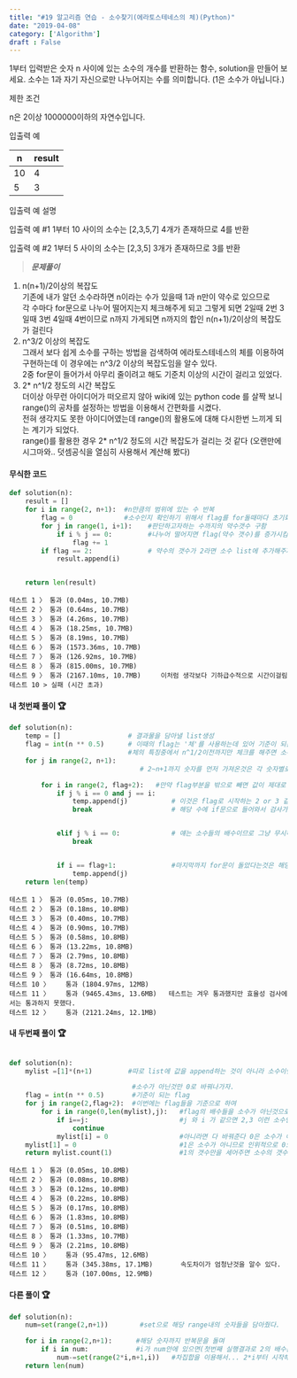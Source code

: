 ```yaml
---
title: "#19 알고리즘 연습 - 소수찾기(에라토스테네스의 체)(Python)"
date: "2019-04-08"
category: ['Algorithm']
draft : False
---
```



1부터 입력받은 숫자 n 사이에 있는 소수의 개수를 반환하는 함수, solution을 만들어 보세요.
소수는 1과 자기 자신으로만 나누어지는 수를 의미합니다.
(1은 소수가 아닙니다.)


제한 조건

n은 2이상 1000000이하의 자연수입니다.


입출력 예

|n|	result|
|-|-|
|10|	4|
|5|	3|


입출력 예 설명

입출력 예 #1
1부터 10 사이의 소수는 [2,3,5,7] 4개가 존재하므로 4를 반환

입출력 예 #2
1부터 5 사이의 소수는 [2,3,5] 3개가 존재하므로 3를 반환


>__*문제풀이*__   
1.  n(n+1)/2이상의 복잡도   
기존에 내가 알던 소수라하면 n이라는 수가 있을때 1과 n만이 약수로 있으므로   
각 수마다 for문으로 나누어 떨어지는지 체크해주게 되고 그렇게 되면
2일때 2번 3일때 3번 4일때 4번이므로 n까지 가게되면 n까지의 합인 n(n+1)/2이상의 복잡도가 걸린다   
2. n^3/2 이상의 복잡도   
그래서 보다 쉽게 소수를 구하는 방법을 검색하여
에라토스테네스의 체를 이용하여 구현하는데 이 경우에는 n^3/2 이상의 복잡도임을 알수 있다.   
2중 for문이 들어가서 아무리 줄이려고 해도 기준치 이상의 시간이 걸리고 있었다.   
3. 2* n^1/2 정도의 시간 복잡도   
더이상 아무런 아이디어가 떠오르지 않아 wiki에 있는 python code 를 살짝 보니
range()의 공차를 설정하는 방법을 이용해서 간편화를 시켰다.   
전혀 생각지도 못한 아이디어였는데
range()의 활용도에 대해 다시한번 느끼게 되는 계기가 되었다.   
range()를 활용한 경우
2* n^1/2 정도의 시간 복잡도가 걸리는 것 같다 (오랜만에 시그마와.. 덧셈공식을 열심히 사용해서 계산해 봤다)


#### 무식한 코드
```python
def solution(n):
    result = []
    for i in range(2, n+1):  #n만큼의 범위에 있는 수 반복
        flag = 0             #소수인지 확인하기 위해서 flag를 for돌때마다 초기화
        for j in range(1, i+1):    #판단하고자하는 수까지의 약수갯수 구함
            if i % j == 0:         #나누어 떨어지면 flag(약수 갯수)를 증가시킴 
                flag += 1
        if flag == 2:              # 약수의 갯수가 2라면 소수 list에 추가해주자
            result.append(i)


    return len(result)
```
```
테스트 1 〉	통과 (0.04ms, 10.7MB)
테스트 2 〉	통과 (0.64ms, 10.7MB)
테스트 3 〉	통과 (4.26ms, 10.7MB)
테스트 4 〉	통과 (18.25ms, 10.7MB)
테스트 5 〉	통과 (8.19ms, 10.7MB)
테스트 6 〉	통과 (1573.36ms, 10.7MB)
테스트 7 〉	통과 (126.92ms, 10.7MB)
테스트 8 〉	통과 (815.00ms, 10.7MB)
테스트 9 〉	통과 (2167.10ms, 10.7MB)     이처럼 생각보다 기하급수적으로 시간이걸림
테스트 10 > 실패 (시간 초과)
```


#### 내 첫번째 풀이 🏆

```python
def solution(n):
    temp = []                 # 결과물을 담아낼 list생성
    flag = int(n ** 0.5)      # 이때의 flag는 '체'를 사용하는데 있어 기준이 되는 n^1/2를 나타낸다
                              #체의 특징중에서 n^1/2이전까지만 체크를 해주면 소수를 판별해줄수 있다.
    for j in range(2, n+1):             
                                 # 2~n+1까지 숫자를 먼저 가져온것은 각 숫자별로  flag까지의 숫자들로 나뉘는지 판단하여 넣어주기 위해 

        for i in range(2, flag+2):   #만약 flag부분을 밖으로 빼면 값이 제대로 나오지 않는다. 3의 배수가 append된다던지
            if j % i == 0 and j == i:      
                temp.append(j)           # 이것은 flag로 시작하는 2 or 3 같은 애들을 추가해주기 위해 넣어준 코드이다
                break                    # 해당 수에 if문으로 들어와서 검사가 끝났으면 내부 for문은 더이상 수행할 필요 없다.


            elif j % i == 0:             # 얘는 소수들의 배수이므로 그냥 무시하자
                break


            if i == flag+1:              #마지막까지 for문이 돌았다는것은 해당 j가 나뉘는게 없다는 뜻이고 소수라는 뜻이므로 j를 추가해준다
                temp.append(j)
    return len(temp)
```

```
테스트 1 〉	통과 (0.05ms, 10.7MB)
테스트 2 〉	통과 (0.18ms, 10.8MB)
테스트 3 〉	통과 (0.40ms, 10.7MB)
테스트 4 〉	통과 (0.90ms, 10.7MB)
테스트 5 〉	통과 (0.58ms, 10.8MB)
테스트 6 〉	통과 (13.22ms, 10.8MB)
테스트 7 〉	통과 (2.79ms, 10.8MB)
테스트 8 〉	통과 (8.72ms, 10.8MB)
테스트 9 〉	통과 (16.64ms, 10.8MB)
테스트 10 〉	통과 (1804.97ms, 12MB)
테스트 11 〉	통과 (9465.43ms, 13.6MB)   테스트는 겨우 통과했지만 효율성 검사에서는 통과하지 못했다.
테스트 12 〉	통과 (2121.24ms, 12.1MB)
```


#### 내 두번째 풀이 🏆
```python

def solution(n):
    mylist =[1]*(n+1)         #따로 list에 값을 append하는 것이 아니라 소수이면 1이도록 나타내는 list를 만들어 놓고

                               #소수가 아닌것만 0로 바꿔나가자.
    flag = int(n ** 0.5)       #기준이 되는 flag
    for j in range(2,flag+2):  #이번에는 flag들을 기준으로 하여
        for i in range(0,len(mylist),j):   #flag의 배수들을 소수가 아닌것으로 바꿔나가자
            if i==j:                       #j 와 i 가 같으면 2,3 이런 소수인 애들이므로 바꾸지 않고 계속 for문을 진행
                continue
            mylist[i] = 0                  #아니라면 다 바꿔준다 0은 소수가 아님을 나타내는 값
    mylist[1] = 0                          #1은 소수가 아니므로 인위적으로 0으로 대입해준다 ( 0은 내부 range에서 바뀌므로 제외)
    return mylist.count(1)                 #1의 갯수만을 세어주면 소수의 갯수가 세어진다

```

```
테스트 1 〉	통과 (0.05ms, 10.8MB)
테스트 2 〉	통과 (0.08ms, 10.8MB)
테스트 3 〉	통과 (0.12ms, 10.8MB)
테스트 4 〉	통과 (0.22ms, 10.8MB)
테스트 5 〉	통과 (0.17ms, 10.8MB)
테스트 6 〉	통과 (1.83ms, 10.8MB)
테스트 7 〉	통과 (0.51ms, 10.8MB)
테스트 8 〉	통과 (1.33ms, 10.7MB)
테스트 9 〉	통과 (2.21ms, 10.8MB)
테스트 10 〉	통과 (95.47ms, 12.6MB)
테스트 11 〉	통과 (345.38ms, 17.1MB)       속도차이가 엄청난것을 알수 있다.
테스트 12 〉	통과 (107.00ms, 12.9MB)
```


#### 다른 풀이 🏆

```python
def solution(n):
    num=set(range(2,n+1))        #set으로 해당 range내의 숫자들을 담아줬다.

    for i in range(2,n+1):      #해당 숫자까지 반복문을 돌며
        if i in num:            #i가 num안에 있으면(첫번째 실행결과로 2의 배수는 사라진다)
            num-=set(range(2*i,n+1,i))   #차집합을 이용해서... 2*i부터 시작해 지워나간다 (2*i부터 시작하면 2,3,이런 애들이 지워질염려 없음)
    return len(num)

```



